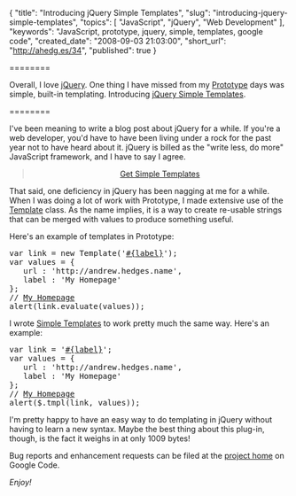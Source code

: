 {
  "title": "Introducing jQuery Simple Templates",
  "slug": "introducing-jquery-simple-templates",
  "topics": [
    "JavaScript",
    "jQuery",
    "Web Development"
  ],
  "keywords": "JavaScript, prototype, jquery, simple, templates, google code",
  "created_date": "2008-09-03 21:03:00",
  "short_url": "http://ahedg.es/34",
  "published": true
}

========

Overall, I love <a href="http://jquery.com/">jQuery</a>. One thing I have missed from my <a href="http://prototypejs.org/">Prototype</a> days was simple, built-in templating. Introducing <a href="http://plugins.jquery.com/project/simple-templates">jQuery Simple Templates</a>.

========

<p class="outdent">I've been meaning to write a blog post about jQuery for a while. If you're a web developer, you'd have to have been living under a rock for the past year not to have heard about it. jQuery is billed as the "write less, do more" JavaScript framework, and I have to say I agree.</p>
<blockquote style="text-align: center;">
<a href="http://jquery-simple-templates.googlecode.com/files/jquery.tmpl.1.1.1.js">Get Simple Templates</a>
</blockquote>
<p>That said, one deficiency in jQuery has been nagging at me for a while. When I was doing a lot of work with Prototype, I made extensive use of the <a href="http://prototypejs.org/api/template">Template</a> class. As the name implies, it is a way to create re-usable strings that can be merged with values to produce something useful.</p>
<p>Here's an example of templates in Prototype:</p>
<pre class="sh_javascript">
var link = new Template('<a href="#{url}">#{label}</a>');
var values = {
   url : 'http://andrew.hedges.name',
   label : 'My Homepage'
};
// <a href="http://andrew.hedges.name">My Homepage</a>
alert(link.evaluate(values));
</pre>
<p>I wrote <a href="http://plugins.jquery.com/project/simple-templates">Simple Templates</a> to work pretty much the same way. Here's an example:</p>
<pre class="sh_javascript">
var link = '<a href="#{url}">#{label}</a>';
var values = {
   url : 'http://andrew.hedges.name',
   label : 'My Homepage'
};
// <a href="http://andrew.hedges.name">My Homepage</a>
alert($.tmpl(link, values));
</pre>
<p>I'm pretty happy to have an easy way to do templating in jQuery without having to learn a new syntax. Maybe the best thing about this plug-in, though, is the fact it weighs in at only 1009 bytes!</p>
<p>Bug reports and enhancement requests can be filed at the <a href="http://code.google.com/p/jquery-simple-templates/">project home</a> on Google Code. </p>
<p><em>Enjoy!</em></p>
